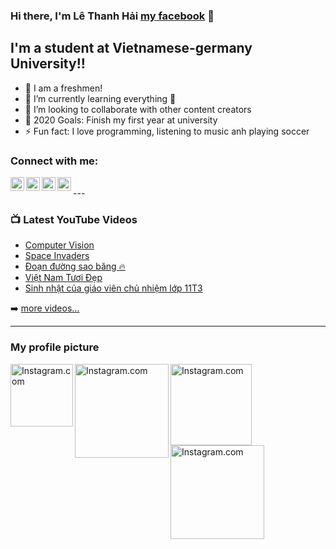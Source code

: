 ### Hi there, I'm Lê Thanh Hải [my facebook][website] 👋 

## I'm a student at Vietnamese-germany University!!

- 🔭 I am a freshmen!
- 🌱 I’m currently learning everything 🤣
- 👯 I’m looking to collaborate with other content creators
- 🥅 2020 Goals: Finish my first year at university
- ⚡ Fun fact: I love programming, listening to music anh playing soccer

### Connect with me:

[<img align="left" alt="Facebook.com" width="22px" src="https://encrypted-tbn0.gstatic.com/images?q=tbn:ANd9GcTbUIstkkBc48WXEYG9Gzgx-SHCHSZcl451xw&usqp=CAU" />][website]
[<img align="left" alt="YouTube.com" width="22px" src="https://cdn.jsdelivr.net/npm/simple-icons@v3/icons/youtube.svg" />][youtube]
[<img align="left" alt="TikTok.com" width="22px" src="https://images.rawpixel.com/image_png_social_square/czNmcy1wcml2YXRlL3Jhd3BpeGVsX2ltYWdlcy93ZWJzaXRlX2NvbnRlbnQvdjk4Mi1kMS0wOC5wbmc.png?s=BGpfUTQOIGqojg7YHsRtDK52YmuEVm4b828tuek4ONo" />][tiktok]
[<img align="left" alt="Instagram.com" width="22px" src="https://cdn.jsdelivr.net/npm/simple-icons@v3/icons/instagram.svg" />][instagram]

<br />
---

### 📺 Latest YouTube Videos

<!-- YOUTUBE:START -->
- [Computer Vision](https://www.youtube.com/watch?v=-VESuHOmaJk)
- [Space Invaders](https://www.youtube.com/watch?v=rHdJcelfU3A&t=603s)
- [Đoạn đường sao băng 🔥](https://www.youtube.com/watch?v=BKkT0aTEmW4)
- [Việt Nam Tươi Đẹp](https://www.youtube.com/watch?v=J6VfLOm0Vkc)
- [Sinh nhật của giáo viên chủ nhiệm lớp 11T3](https://www.youtube.com/watch?v=sr_Gay7D_EA)
<!-- YOUTUBE:END -->

➡️ [more videos...](https://www.youtube.com/watch?v=66k1mT3Uebc)

---

### My profile picture

<img align="left" alt="Instagram.com" width="100px" src="https://scontent.fsgn2-1.fna.fbcdn.net/v/t1.6435-9/143155621_1028384280984010_4663019982890050165_n.jpg?_nc_cat=107&ccb=1-5&_nc_sid=8bfeb9&_nc_ohc=twadMo1XLVwAX-RlatX&tn=RmmyQqRd5RMc1rf1&_nc_ht=scontent.fsgn2-1.fna&oh=00_AT-l7qYQ2_tfTOlykVFyqeBZ3uDD1GOBWgXA23IJ9JqFxg&oe=61DAFED2" />
<img align="left" alt="Instagram.com" width="150px" src="https://scontent.fsgn2-6.fna.fbcdn.net/v/t1.6435-9/134831605_1011100736045698_7464906162397042629_n.jpg?_nc_cat=110&ccb=1-5&_nc_sid=8bfeb9&_nc_ohc=JYTTUERsKpUAX-IH2dZ&_nc_ht=scontent.fsgn2-6.fna&oh=d8571ca18081805e48e8cb4830470c77&oe=61DBD8EA" />
<img align="left" alt="Instagram.com" width="130px" src="https://scontent.fsgn2-5.fna.fbcdn.net/v/t1.6435-9/132543879_1006507906504981_8399534342905395034_n.jpg?_nc_cat=102&ccb=1-5&_nc_sid=8bfeb9&_nc_ohc=y2dBTbpwhgwAX8Yn-yq&_nc_ht=scontent.fsgn2-5.fna&oh=00_AT8NfT62S_Tz8R1wlycf253WcNNvwhcRl5JsBy4JePrF0A&oe=61D9D799" />
<img align="left" alt="Instagram.com" width="150px" src="https://scontent.fsgn2-4.fna.fbcdn.net/v/t1.6435-9/124583308_973967353092370_3476594151153774672_n.jpg?_nc_cat=101&ccb=1-5&_nc_sid=8bfeb9&_nc_ohc=fGIUAskgnvwAX8NuMRj&_nc_ht=scontent.fsgn2-4.fna&oh=771665834ee9d1dabe5eb10d7d502979&oe=61DA19FC" />

</details>

[website]: https://www.facebook.com/profile.php?id=100014373425372
[tiktok]: https://www.tiktok.com/@hailu2003?lang=vi-VN&is_copy_url=1&is_from_webapp=v1
[youtube]: https://youtube.com/codeSTACKr
[instagram]: https://www.instagram.com/thenhai2k3/
